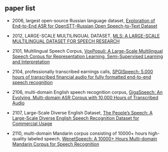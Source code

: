 ## paper list

- 2006, largest open-source Russian language dataset, [Exploration of End-to-End ASR for OpenSTT–Russian Open Speech-to-Text Dataset](https://arxiv.org/pdf/2006.08274.pdf)

- 2012, LARGE-SCALE MULTILINGUAL DATASET, [MLS: A LARGE-SCALE MULTILINGUAL DATASET FOR SPEECH RESEARCH](https://arxiv.org/abs/2012.03411)

- 2101, Multilingual Speech Corpus, [VoxPopuli: A Large-Scale Multilingual Speech Corpus for Representation Learning, Semi-Supervised Learning and Interpretation](https://arxiv.org/pdf/2101.00390.pdf)

- 2104, professionally transcribed earnings calls, [SPGISpeech: 5,000 hours of transcribed financial audio for fully formatted end-to-end speech recognition](https://arxiv.org/abs/2104.02014)

- 2106, multi-domain English speech recognition corpus, [GigaSpeech: An Evolving, Multi-domain ASR Corpus with 10,000 Hours of Transcribed Audio](https://arxiv.org/abs/2106.06909)

- 2107, Large-Scale Diverse English Dataset, [The People’s Speech: A Large-Scale Diverse English Speech Recognition Dataset for Commercial Usage](https://openreview.net/pdf?id=R8CwidgJ0yT)

- 2110, multi-domain Mandarin corpus consisting of 10000+ hours high-quality labeled speech, [WenetSpeech: A 10000+ Hours Multi-domain Mandarin Corpus for Speech Recognition](https://arxiv.org/abs/2110.03370)
